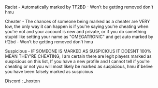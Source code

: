 Racist - Automatically marked by TF2BD - Won't be getting removed don't hmu

Cheater - The chances of someone being marked as a cheater are VERY low, the only way it can happen is if you're saying you're cheating when you're not and your account is new and private, or if you do something stupid like setting your name as "OMEGATRONIC" and get auto marked by tf2bd - Won't be getting removed don't hmu

Suspicious - IF SOMEONE IS MARKED AS SUSPICIOUS IT DOESNT 100% MEAN THEY'RE CHEATING, I am certain there are legit players marked as suspicious on this list, If you have a new profile and I cannot tell if you're cheating or not you will most likely be marked as suspicious, hmu if belive you have been falsely marked as suspicious 


Discord : _hoxton
